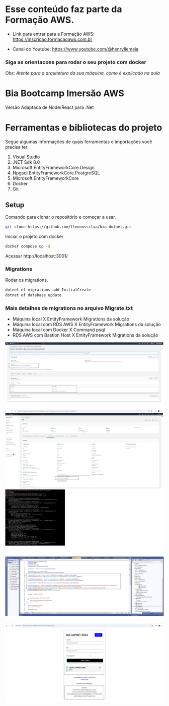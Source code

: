 ﻿# Esse conteúdo faz parte da Formação AWS.

- Link para entrar para a Formação AWS: https://inscricao.formacaoaws.com.br

- Canal do Youtube: https://www.youtube.com/@henryllemaia

### Siga as orientacoes para rodar o seu projeto com docker

_Obs: Atente para a arquitetura da sua máquina, como é explicado na aula_ 


# Bia Bootcamp Imersão AWS 

Versão Adaptada de Node/React para .Net

# Ferramentas e bibliotecas do projeto

Segue algumas informações de quais ferramentas e importações você precisa ter 

1. Visual Studio
2. .NET Sdk 8.0
3. Microsoft.EntityFrameworkCore.Design
4. Npgsql.EntityFrameworkCore.PostgreSQL
5. Microsoft.EntityFrameworkCore
6. Docker
7. Git


## Setup

Comando para clonar o repositório e começar a usar.

```bash
git clone https://github.com/lleonnssilva/bia-dotnet.git
```



Iniciar o projeto com docker
```bash
docker compose up -d
```
Acessar
http://localhost:3001/

### Migrations

Rodar os migrations.

```bash
dotnet ef migrations add InitialCreate
dotnet ef database update
```
### Mais detalhes de migrations no arquivo Migrate.txt
- Máquina local X EntityFramework Migrations da solução
- Máquina local com RDS AWS X EntityFramework Migrations da solução
- Máquina local com Docker X Command psql
- RDS AWS com Bastion Host X EntityFramework Migrations da solução

![Secrets](./imagens/1-secrets.png)
![Secrets](./imagens/2-Rds_secrets.png)
![Secrets](./imagens/3-migrations.png)
![Secrets](./imagens/4-program.png)
![Secrets](./imagens/5-bia.png)

